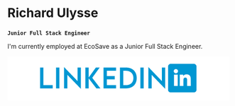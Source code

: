 # Richard Ulysse

**`Junior Full Stack Engineer`**

I'm currently employed at EcoSave as a Junior Full Stack Engineer.

<p align = "left">
<a href=""><img src = "images/linkedin.png"> </img></a>
</p>